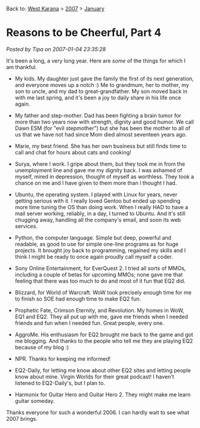 Back to: [West Karana](/posts/westkarana.md) > [2007](/posts/2007/westkarana.md) > [January](./westkarana.md)
# Reasons to be Cheerful, Part 4

*Posted by Tipa on 2007-01-04 23:35:28*

It's been a long, a very long year. Here are *some* of the things for which I am thankful.



 * My kids. My daughter just gave the family the first of its next generation, and everyone moves up a notch :) Me to grandmum, her to mother, my son to uncle, and my dad to great-grandfather. My son moved back in with me last spring, and it's been a joy to daily share in his life once again.

 * My father and step-mother. Dad has been fighting a brain tumor for more than two years now with strength, dignity and good humor. We call Dawn ESM (for "evil stepmother") but she has been the mother to all of us that we have not had since Mom died almost seventeen years ago.

 * Marie, my best friend. She has her own business but still finds time to call and chat for hours about cats and cooking!

 * Surya, where I work. I gripe about them, but they took me in from the unemployment line and gave me my dignity back. I was ashamed of myself, mired in depression, thought of myself as worthless. They took a chance on me and I have given to them more than I thought I had.

 * Ubuntu, the operating system. I played with Linux for years, never getting serious with it. I really loved Gentoo but ended up spending more time tuning the OS than doing work. When I really HAD to have a mail server working, reliably, in a day, I turned to Ubuntu. And it's still chugging away, handling all the company's email, and soon its web services.

 * Python, the computer language. Simple but deep, powerful and readable, as good to use for simple one-line programs as for huge projects. It brought joy back to programming, regained my skills and I think I might be ready to once again proudly call myself a coder.

 * Sony Online Entertainment, for EverQuest 2. I tried all sorts of MMOs, including a couple of betas for upcoming MMOs; none gave me that feeling that there was too much to do and most of it fun that EQ2 did.

 * Blizzard, for World of Warcraft. WoW took precisely enough time for me to finish so SOE had enough time to make EQ2 fun.

 * Prophetic Fate, Crimson Eternity, and Revolution. My homes in WoW, EQ1 and EQ2. They all put up with me, gave me friends when I needed friends and fun when I needed fun. Great people, every one.

 * AggroMe. His enthusiasm for EQ2 brought me back to the game and got me blogging. And thanks to the people who tell me they are playing EQ2 because of my blog :)

 * NPR. Thanks for keeping me informed!

 * EQ2-Daily, for letting me know about other EQ2 sites and letting people know about mine. Virgin Worlds for their great podcast! I haven't listened to EQ2-Daily's, but I plan to.

 * Harmonix for Guitar Hero and Guitar Hero 2. They might make me learn guitar someday.



Thanks everyone for such a wonderful 2006. I can hardly wait to see what 2007 brings.
